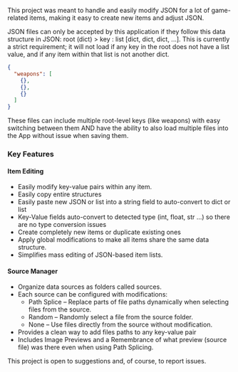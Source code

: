 This project was meant to handle and easily modify JSON for a lot of game-related items, making it easy to create new items and adjust JSON.

JSON files can only be accepted by this application if they follow this data structure in JSON: root (dict) > key : list [dict, dict, dict, ...]. This is currently a strict requirement; it will not load if any key in the root does not have a list value, and if any item within that list is not another dict.

```json
{
  "weapons": [
    {},
    {},
    {}
  ]
}
```
These files can include multiple root-level keys (like weapons) with easy switching between them AND have the ability to also load multiple files into the App without issue when saving them.

### Key Features
#### Item Editing
* Easily modify key-value pairs within any item.
* Easily copy entire structures
* Easily paste new JSON or list into a string field to auto-convert to dict or list
* Key-Value fields auto-convert to detected type (int, float, str ...) so there are no type conversion issues
* Create completely new items or duplicate existing ones
* Apply global modifications to make all items share the same data structure.
* Simplifies mass editing of JSON-based item lists.

#### Source Manager
* Organize data sources as folders called sources.
* Each source can be configured with modifications:
  * Path Splice – Replace parts of file paths dynamically when selecting files from the source.
  * Random – Randomly select a file from the source folder.
  * None – Use files directly from the source without modification.
* Provides a clean way to add files paths to any key-value pair
* Includes Image Previews and a Remembrance of what preview (source file) was there even when using Path Splicing.

This project is open to suggestions and, of course, to report issues.






